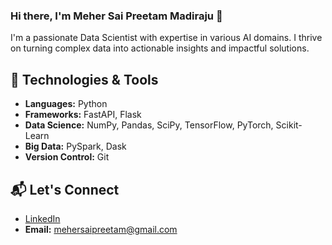 ### Hi there, I'm Meher Sai Preetam Madiraju 👋

I'm a passionate Data Scientist with expertise in various AI domains. I thrive on turning complex data into actionable insights and impactful solutions.

## 🔧 Technologies & Tools

- **Languages:** Python
- **Frameworks:** FastAPI, Flask
- **Data Science:** NumPy, Pandas, SciPy, TensorFlow, PyTorch, Scikit-Learn
- **Big Data:** PySpark, Dask
- **Version Control:** Git

## 📬 Let's Connect

- [LinkedIn](https://www.linkedin.com/in/mehersaipreetam/)
- **Email:** mehersaipreetam@gmail.com



<!--
**mehersaipreetam/mehersaipreetam** is a ✨ _special_ ✨ repository because its `README.md` (this file) appears on your GitHub profile.

Here are some ideas to get you started:

- 🔭 I’m currently working on ...
- 🌱 I’m currently learning ...
- 👯 I’m looking to collaborate on ...
- 🤔 I’m looking for help with ...
- 💬 Ask me about ...
- 📫 How to reach me: ...
- 😄 Pronouns: ...
- ⚡ Fun fact: ...
-->

